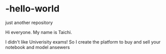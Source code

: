 # -hello-world
just another repository

Hi everyone.
My name is Taichi.

I didn't like Univerisity exams! So I create the platform to buy and sell your notebook and model ansewers
